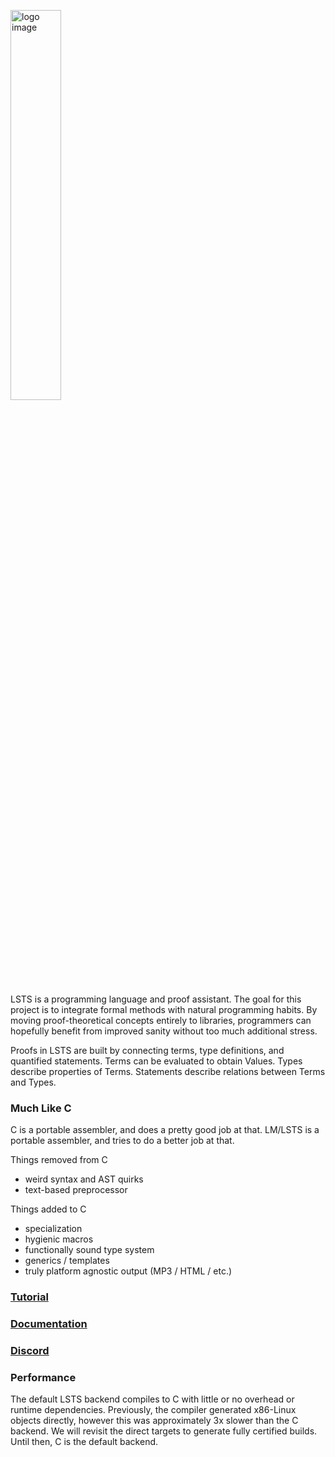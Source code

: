 <a href="https://andrew-johnson-4.github.io/lsts-tutorial/"><img src="https://repository-images.githubusercontent.com/404928261/4b75e965-a631-4489-a00a-d84b19a09eb9" alt="logo image" width=40%></a>

LSTS is a programming language and proof assistant.
The goal for this project is to integrate formal methods with natural programming habits.
By moving proof-theoretical concepts entirely to libraries,
programmers can hopefully benefit from improved sanity without too much additional stress.

Proofs in LSTS are built by connecting terms, type definitions, and quantified statements.
Terms can be evaluated to obtain Values.
Types describe properties of Terms.
Statements describe relations between Terms and Types.

### Much Like C
C is a portable assembler, and does a pretty good job at that.
LM/LSTS is a portable assembler, and tries to do a better job at that.

Things removed from C
* weird syntax and AST quirks
* text-based preprocessor

Things added to C
* specialization
* hygienic macros
* functionally sound type system
* generics / templates
* truly platform agnostic output (MP3 / HTML / etc.)

### [Tutorial](https://github.com/andrew-johnson-4/LSTS/wiki)
### [Documentation](https://andrew-johnson-4.github.io/lsts-language-reference/)
### [Discord](https://discord.gg/sW2ksPY9jj)

### Performance

The default LSTS backend compiles to C with little or no overhead or runtime dependencies.
Previously, the compiler generated x86-Linux objects directly, however this was approximately 3x slower than the C backend.
We will revisit the direct targets to generate fully certified builds.
Until then, C is the default backend.
